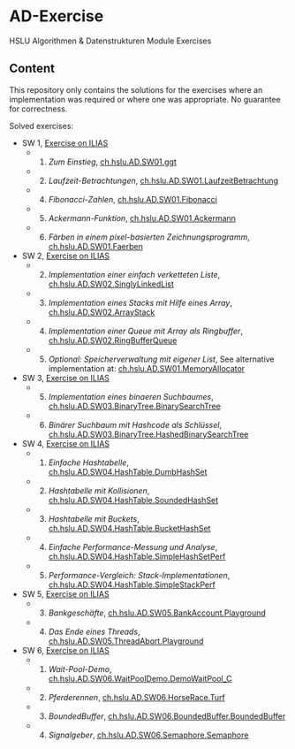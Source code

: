 # AD-Exercise
HSLU Algorithmen & Datenstrukturen Module Exercises

## Content

This repository only contains the solutions for the exercises where an
implementation was required or where one was appropriate.
No guarantee for correctness.

Solved exercises:

* SW 1, [Exercise on ILIAS](https://elearning.hslu.ch/ilias/goto.php?target=file_3297997_download)
  * 1. *Zum Einstieg*, [ch.hslu.AD.SW01.ggt](src/main/java/ch/hslu/AD/SW01/ggT/App.java)
  * 2. *Laufzeit-Betrachtungen*, [ch.hslu.AD.SW01.LaufzeitBetrachtung](src/main/java/ch/hslu/AD/SW01/LaufzeitBetrachtung/App.java)
  * 4. *Fibonacci-Zahlen*, [ch.hslu.AD.SW01.Fibonacci](src/main/java/ch/hslu/AD/SW01/Fibonacci/App.java)
  * 5. *Ackermann-Funktion*, [ch.hslu.AD.SW01.Ackermann](src/main/java/ch/hslu/AD/SW01/Ackermann/App.java)
  * 6. *Färben in einem pixel-basierten Zeichnungsprogramm*, [ch.hslu.AD.SW01.Faerben](src/main/java/ch/hslu/AD/SW01/Faerben/App.java)
* SW 2, [Exercise on ILIAS](https://elearning.hslu.ch/ilias/goto.php?target=file_3304344_download)
  * 2. *Implementation einer einfach verketteten Liste*, [ch.hslu.AD.SW02.SinglyLinkedList](src/main/java/ch/hslu/AD/SW02/SinglyLinkedList/SinglyLinkedList.java)
  * 3. *Implementation eines Stacks mit Hilfe eines Array*, [ch.hslu.AD.SW02.ArrayStack](src/main/java/ch/hslu/AD/SW02/ArrayStack/ArrayStack.java)
  * 4. *Implementation einer Queue mit Array als Ringbuffer*, [ch.hslu.AD.SW02.RingBufferQueue](src/main/java/ch/hslu/AD/SW02/RingBufferQueue/RingBufferQueue.java)
  * 5. *Optional: Speicherverwaltung mit eigener List*, See alternative implementation at: [ch.hslu.AD.SW01.MemoryAllocator](src/main/java/ch/hslu/AD/SW01/MemoryAllocator)
* SW 3, [Exercise on ILIAS](https://elearning.hslu.ch/ilias/goto.php?target=file_3311023_download)
  * 5. *Implementation eines binaeren Suchbaumes*, [ch.hslu.AD.SW03.BinaryTree.BinarySearchTree](src/main/java/ch/hslu/AD/SW03/BinaryTree/BinarySearchTree.java)
  * 6. *Binärer Suchbaum mit Hashcode als Schlüssel*, [ch.hslu.AD.SW03.BinaryTree.HashedBinarySearchTree](src/main/java/ch/hslu/AD/SW03/BinaryTree/HashedBinarySearchTree.java)
* SW 4, [Exercise on ILIAS](https://elearning.hslu.ch/ilias/goto.php?target=file_3319689_download)
  * 1. *Einfache Hashtabelle*, [ch.hslu.AD.SW04.HashTable.DumbHashSet](src/main/java/ch/hslu/AD/SW04/HashTable/DumbHashSet.java)
  * 2. *Hashtabelle mit Kollisionen*, [ch.hslu.AD.SW04.HashTable.SoundedHashSet](src/main/java/ch/hslu/AD/SW04/HashTable/SoundedHashSet.java)
  * 3. *Hashtabelle mit Buckets*, [ch.hslu.AD.SW04.HashTable.BucketHashSet](src/main/java/ch/hslu/AD/SW04/HashTable/BucketHashSet.java)
  * 4. *Einfache Performance-Messung und Analyse*, [ch.hslu.AD.SW04.HashTable.SimpleHashSetPerf](src/main/java/ch/hslu/AD/SW04/HashTable/SimpleHashSetPerf.java)
  * 5. *Performance-Vergleich: Stack-Implementationen*, [ch.hslu.AD.SW04.HashTable.SimpleStackPerf](src/main/java/ch/hslu/AD/SW04/HashTable/SimpleStackPerf.java)
* SW 5, [Exercise on ILIAS](https://elearning.hslu.ch/ilias/goto.php?target=file_3328028_download)
  * 3. *Bankgeschäfte*, [ch.hslu.AD.SW05.BankAccount.Playground](src/main/java/ch/hslu/AD/SW05/BankAccount/Playground.java)
  * 4. *Das Ende eines Threads*, [ch.hslu.AD.SW05.ThreadAbort.Playground](src/main/java/ch/hslu/AD/SW05/ThreadAbort/Playground.java)
* SW 6, [Exercise on ILIAS](https://elearning.hslu.ch/ilias/goto.php?target=file_3334458_download)
  * 1. *Wait-Pool-Demo*, [ch.hslu.AD.SW06.WaitPoolDemo.DemoWaitPool_C](src/main/java/ch/hslu/AD/SW06/WaitPoolDemo/DemoWaitPool_C.java)
  * 2. *Pferderennen*, [ch.hslu.AD.SW06.HorseRace.Turf](src/main/java/ch/hslu/AD/SW06/HorseRace/Turf.java)
  * 3. *BoundedBuffer*, [ch.hslu.AD.SW06.BoundedBuffer.BoundedBuffer](src/main/java/ch/hslu/AD/SW06/BoundedBuffer/BoundedBuffer.java)
  * 4. *Signalgeber*, [ch.hslu.AD.SW06.Semaphore.Semaphore](src/main/java/ch/hslu/AD/SW06/Semaphore/Semaphore.java)
